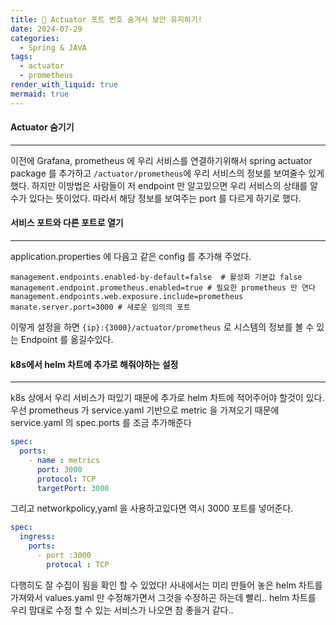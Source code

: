 ```yaml
---
title: 👣 Actuator 포트 번호 숨겨서 보안 유지하기! 
date: 2024-07-29
categories:
  - Spring & JAVA
tags:
  - actuator
  - prometheus
render_with_liquid: true
mermaid: true
---
```

#### Actuator 숨기기
---
이전에 Grafana, prometheus 에 우리 서비스를 연결하기위해서 spring actuator package 를 추가하고 
`/actuator/prometheus`에 우리 서비스의 정보를 보여줄수 있게 했다. 하지만 이방법은 사람들이 저 endpoint 만 알고있으면 우리 서비스의 상태를 알 수가 있다는 뜻이었다. 따라서 해당 정보를 보여주는 port 를 다르게 하기로 했다.

#### 서비스 포트와 다른 포트로 열기
---
application.properties 에 다음고 같은 config 를 추가해 주었다.
```properties
management.endpoints.enabled-by-default=false  # 활성화 기본값 false  
management.endpoint.prometheus.enabled=true # 필요한 prometheus 만 연다  
management.endpoints.web.exposure.include=prometheus  
manate.server.port=3000 # 새로운 임의의 포트
```

이렇게 설정을 하면 `{ip}:{3000}/actuator/prometheus` 로 시스템의 정보를 볼 수 있는 Endpoint 를 옮길수있다.

#### k8s에서 helm 차트에 추가로 해줘야하는 설정
---
k8s 상에서 우리 서비스가 떠있기 때문에 추가로 helm 차트에 적어주어야 할것이 있다. 우선 prometheus 가 service.yaml 기반으로 metric 을 가져오기 때문에 service.yaml 의 spec.ports 를 조금 추가해준다

```yaml 
spec:  
  ports:  
    - name : metrics  
      port: 3000  
      protocol: TCP  
      targetPort: 3000
```

그리고 networkpolicy,yaml 을 사용하고있다면 역시 3000 포트를 넣어준다.

```yaml
spec:  
  ingress:  
    ports:  
      - port :3000  
        protocal : TCP
```

다행히도 잘 수집이 됨을 확인 할 수 있었다!
사내에서는 미리 만들어 놓은 helm 차트를 가져와서 values.yaml 만 수정해가면서 그것을 수정하곤 하는데
빨리.. helm 차트를 우리 맘대로 수정 할 수 있는 서비스가 나오면 참 좋을거 같다..